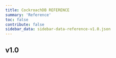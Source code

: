 ```yaml
---
title: CockroachDB REFERENCE
summary: 'Reference'
toc: false
contribute: false
sidebar_data: sidebar-data-reference-v1.0.json
---
```

## v1.0
